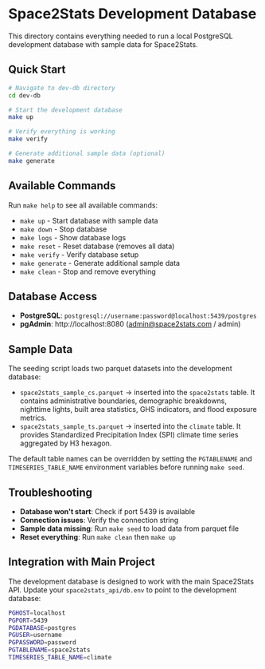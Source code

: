 # Space2Stats Development Database

This directory contains everything needed to run a local PostgreSQL development database with sample data for Space2Stats.

## Quick Start

```bash
# Navigate to dev-db directory
cd dev-db

# Start the development database
make up

# Verify everything is working
make verify

# Generate additional sample data (optional)
make generate
```

## Available Commands

Run `make help` to see all available commands:

- `make up` - Start database with sample data
- `make down` - Stop database
- `make logs` - Show database logs
- `make reset` - Reset database (removes all data)
- `make verify` - Verify database setup
- `make generate` - Generate additional sample data
- `make clean` - Stop and remove everything

## Database Access

- **PostgreSQL**: `postgresql://username:password@localhost:5439/postgres`
- **pgAdmin**: http://localhost:8080 (admin@space2stats.com / admin)

## Sample Data

The seeding script loads two parquet datasets into the development database:

- `space2stats_sample_cs.parquet` → inserted into the `space2stats` table. It contains administrative boundaries, demographic breakdowns, nighttime lights, built area statistics, GHS indicators, and flood exposure metrics.
- `space2stats_sample_ts.parquet` → inserted into the `climate` table. It provides Standardized Precipitation Index (SPI) climate time series aggregated by H3 hexagon.

The default table names can be overridden by setting the `PGTABLENAME` and `TIMESERIES_TABLE_NAME` environment variables before running `make seed`.

## Troubleshooting

- **Database won't start**: Check if port 5439 is available
- **Connection issues**: Verify the connection string
- **Sample data missing**: Run `make seed` to load data from parquet file
- **Reset everything**: Run `make clean` then `make up`

## Integration with Main Project

The development database is designed to work with the main Space2Stats API. Update your `space2stats_api/db.env` to point to the development database:

```bash
PGHOST=localhost
PGPORT=5439
PGDATABASE=postgres
PGUSER=username
PGPASSWORD=password
PGTABLENAME=space2stats
TIMESERIES_TABLE_NAME=climate
```
```
